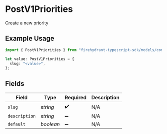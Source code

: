 # PostV1Priorities

Create a new priority

## Example Usage

```typescript
import { PostV1Priorities } from "firehydrant-typescript-sdk/models/components";

let value: PostV1Priorities = {
  slug: "<value>",
};
```

## Fields

| Field              | Type               | Required           | Description        |
| ------------------ | ------------------ | ------------------ | ------------------ |
| `slug`             | *string*           | :heavy_check_mark: | N/A                |
| `description`      | *string*           | :heavy_minus_sign: | N/A                |
| `default`          | *boolean*          | :heavy_minus_sign: | N/A                |